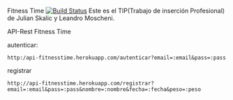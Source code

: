 Fitness Time [![Build Status](https://travis-ci.org/FitnessTime/Backend.svg?branch=master)](https://travis-ci.org/FitnessTime)
Este es el TIP(Trabajo de inserción Profesional) de Julian Skalic y Leandro Moscheni.

API-Rest Fitness Time

autenticar:

	http:/api-fitnesstime.herokuapp.com/autenticar?email=:email&pass=:pass

registrar

	http://api-fitnesstime.herokuapp.com/registrar?email=:email&pass=:pass&nombre=:nombre&fecha=:fecha&peso=:peso
